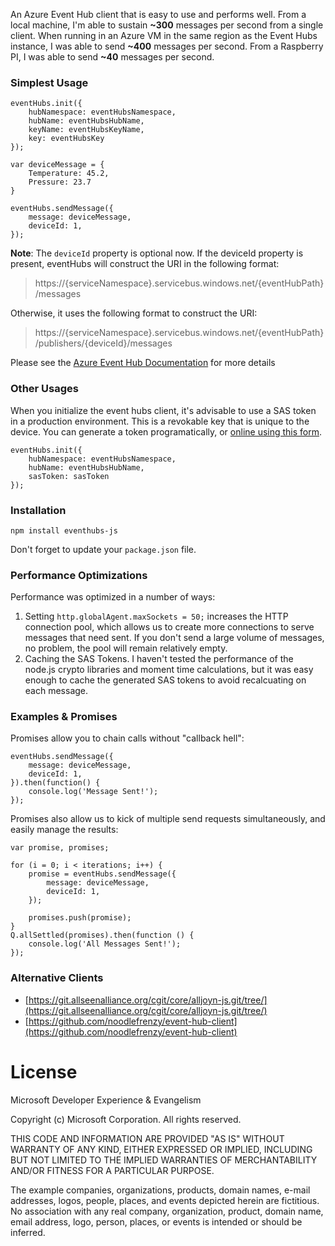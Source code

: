 An Azure Event Hub client that is easy to use and performs well. From a local machine, I'm able to sustain **~300** messages per second from a single client. When running in an Azure VM in the same region as the Event Hubs instance, I was able to send **~400** messages per second. From a Raspberry PI, I was able to send **~40** messages per second.

### Simplest Usage

    eventHubs.init({
        hubNamespace: eventHubsNamespace,
        hubName: eventHubsHubName,
        keyName: eventHubsKeyName,
        key: eventHubsKey
    });

    var deviceMessage = {
        Temperature: 45.2,
        Pressure: 23.7
    }

    eventHubs.sendMessage({
        message: deviceMessage,
        deviceId: 1,
    });

**Note**: The `deviceId` property is optional now. If the deviceId property is present, eventHubs will construct the URI in the following format:

> https://{serviceNamespace}.servicebus.windows.net/{eventHubPath}/messages

Otherwise, it uses the following format to construct the URI:

> https://{serviceNamespace}.servicebus.windows.net/{eventHubPath}/publishers/{deviceId}/messages

Please see the [Azure Event Hub Documentation](https://{serviceNamespace}.servicebus.windows.net/{eventHubPath}/publishers/{deviceId}/messages) for more details
### Other Usages

When you initialize the event hubs client, it's advisable to use a SAS token in a production environment. This is a revokable key that is unique to the device. You can generate a token programatically, or [online using this form](http://eventhubssasgenerator.azurewebsites.net/).

    eventHubs.init({
        hubNamespace: eventHubsNamespace,
        hubName: eventHubsHubName,
        sasToken: sasToken
    });

### Installation

	npm install eventhubs-js

Don't forget to update your `package.json` file.

### Performance Optimizations

Performance was optimized in a number of ways:

1. Setting `http.globalAgent.maxSockets = 50;` increases the HTTP connection pool, which allows us to create more connections to serve messages that need sent. If you don't send a large volume of messages, no problem, the pool will remain relatively empty.
1. Caching the SAS Tokens. I haven't tested the performance of the node.js crypto libraries and moment time calculations, but it was easy enough to cache the generated SAS tokens to avoid recalcuating on each message.

### Examples & Promises

Promises allow you to chain calls without "callback hell":

    eventHubs.sendMessage({
        message: deviceMessage,
        deviceId: 1,
    }).then(function() {
		console.log('Message Sent!');
	});

Promises also allow us to kick of multiple send requests simultaneously, and easily manage the results:

	var promise, promises;
    
	for (i = 0; i < iterations; i++) {
        promise = eventHubs.sendMessage({
        	message: deviceMessage,
			deviceId: 1,
    	});

        promises.push(promise);
    }
    Q.allSettled(promises).then(function () {
        console.log('All Messages Sent!');
    });

### Alternative Clients

* [https://git.allseenalliance.org/cgit/core/alljoyn-js.git/tree/](https://git.allseenalliance.org/cgit/core/alljoyn-js.git/tree/)
* [https://github.com/noodlefrenzy/event-hub-client](https://github.com/noodlefrenzy/event-hub-client)

# License

Microsoft Developer Experience & Evangelism

Copyright (c) Microsoft Corporation. All rights reserved.

THIS CODE AND INFORMATION ARE PROVIDED "AS IS" WITHOUT WARRANTY OF ANY KIND, EITHER EXPRESSED OR IMPLIED, INCLUDING BUT NOT LIMITED TO THE IMPLIED WARRANTIES OF MERCHANTABILITY AND/OR FITNESS FOR A PARTICULAR PURPOSE.

The example companies, organizations, products, domain names, e-mail addresses, logos, people, places, and events depicted herein are fictitious. No association with any real company, organization, product, domain name, email address, logo, person, places, or events is intended or should be inferred.
